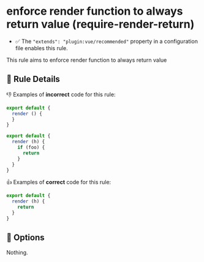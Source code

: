 # enforce render function to always return value (require-render-return)

- :white_check_mark: The `"extends": "plugin:vue/recommended"` property in a configuration file enables this rule.

This rule aims to enforce render function to always return value

## :book: Rule Details

:-1: Examples of **incorrect** code for this rule:

```js
export default {
  render () {
  }
}
```
```js
export default {
  render (h) {
    if (foo) {
      return
    }
  }
}
```

:+1: Examples of **correct** code for this rule:

```js
export default {
  render (h) {
    return
  }
}
```

## :wrench: Options

Nothing.
